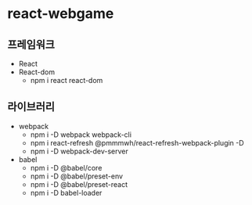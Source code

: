 # react-webgame

## 프레임워크
 - React
 - React-dom
    - npm i react react-dom
## 라이브러리
 - webpack
    - npm i -D webpack webpack-cli
    - npm i react-refresh @pmmmwh/react-refresh-webpack-plugin -D
    - npm i -D webpack-dev-server
 - babel
    - npm i -D @babel/core
    - npm i -D @babel/preset-env
    - npm i -D @babel/preset-react
    - npm i -D babel-loader